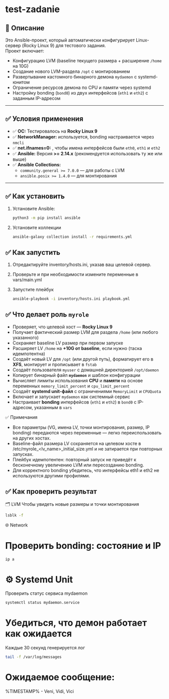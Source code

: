 # test-zadanie

## 📌 Описание

Это Ansible-проект, который автоматически конфигурирует Linux-сервер (Rocky Linux 9) для тестового задания.  
Проект включает:
- Конфигурацию LVM (baseline текущего размера + расширение `/home` на 10G)
- Создание нового LVM-раздела `/opt` с монтированием
- Развертывание кастомного бинарного демона `mydaemon` с systemd-юнитом
- Ограничение ресурсов демона по CPU и памяти через systemd
- Настройку bonding (`bond0`) из двух интерфейсов (`eth1` и `eth2`) с заданным IP-адресом

---

## ✅ Условия применения

- ✅ **ОС:** Тестировалось на **Rocky Linux 9**
- ✅ **NetworkManager:** используется, bonding настраивается через `nmcli`
- ✅ **net.ifnames=0:** , чтобы имена интерфейсов были `eth0`, `eth1` и `eth2`
- ✅ **Ansible:** Версия **>= 2.14.x** (рекомендуется использовать ту же или выше)
- ✅ **Ansible Collections:**
  - `community.general >= 7.0.0` — для работы с LVM
  - `ansible.posix >= 1.4.0` — для монтирования

---

## ✅ Как установить

1. Установите Ansible:
   ```bash
   python3 -m pip install ansible

2. Установите коллекции
   ```bash
   ansible-galaxy collection install -r requirements.yml
## ✅ Как запустить

1. Отредактируйте inventory/hosts.ini, указав ваш целевой сервер.
2. Проверьте и при необходимости измените переменные в vars/main.yml

3. Запустите плейбук
   ```bash
   ansible-playbook -i inventory/hosts.ini playbook.yml
## ✅ Что делает роль `myrole`

- Проверяет, что целевой хост — **Rocky Linux 9**
- Получает фактический размер LVM для раздела `/home` (или любого указанного)
- Сохраняет baseline LV размер при первом запуске
- Расширяет LV `/home` на **+10G от baseline**, если нужно (таска идемпотентна)
- Создаёт новый LV для `/opt` (или другой путь), форматирует его в **XFS**, монтирует и прописывает в `fstab`
- Создаёт пользователя `myuser` с домашней директорией `/opt/daemon`
- Копирует бинарный файл **`mydaemon`** и шаблон конфигурации
- Вычисляет лимиты использования **CPU** и **памяти** на основе переменных `memory_limit_percent` и `cpu_limit_percent`
- Создаёт **systemd unit-файл** с ограничениями `MemoryLimit` и `CPUQuota`
- Включает и запускает `mydaemon` как системный сервис
- Настраивает **bonding** интерфейсов (`eth1` и `eth2`) в `bond0` с IP-адресом, указанным в `vars`

✅ Примечания
- Все параметры (VG, имена LV, точки монтирования, размер, IP bonding) передаются через переменные — легко переиспользовать на других хостах.
- Baseline-файл размера LV сохраняется на целевом хосте в /etc/myrole_<lv_name>_initial_size.yml и не затирается при повторных запусках.
- Плейбук идемпотентен: повторный запуск не приведёт к бесконечному увеличению LVM или пересозданию bonding.
- Для корректного bonding убедитесь, что интерфейсы eth1 и eth2 не используются другими профилями.

## ✅ Как проверить результат
🗂️ LVM
Чтобы увидеть новые размеры и точки монтирования
```bash
lsblk -f
```

🌐 Network
# Проверить bonding: состояние и IP
```bash
ip a
```

# ⚙️ Systemd Unit 
Проверить статус сервиса mydaemon
```bash
systemctl status mydaemon.service
```
# Убедиться, что демон работает как ожидается
Каждые 30 секунд генерируется лог
```bash
tail -f /var/log/messages
```
# Ожидаемое сообщение:
%TIMESTAMP% - Veni, Vidi, Vici



